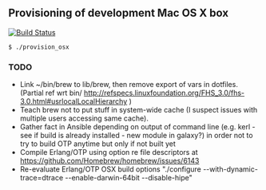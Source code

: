 ## Provisioning of development Mac OS X box
[![Build Status](https://travis-ci.org/lucafavatella/provisioning-osx.svg?branch=master)](https://travis-ci.org/lucafavatella/provisioning-osx)

```
$ ./provision_osx
```

### TODO

* Link ~/bin/brew to lib/brew, then remove export of vars in dotfiles. (Partial ref wrt bin/ http://refspecs.linuxfoundation.org/FHS_3.0/fhs-3.0.html#usrlocalLocalHierarchy )
* Teach brew not to put stuff in system-wide cache (I suspect issues with multiple users accessing same cache).
* Gather fact in Ansible depending on output of command line (e.g. kerl - see if build is already installed - new module in galaxy?) in order not to try to build OTP anytime but only if not built yet
* Compile Erlang/OTP using option re file descriptors at https://github.com/Homebrew/homebrew/issues/6143
* Re-evaluate Erlang/OTP OSX build options "./configure --with-dynamic-trace=dtrace --enable-darwin-64bit --disable-hipe"

